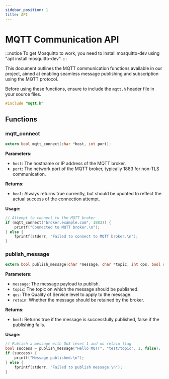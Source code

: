 ```yaml
---
sidebar_position: 1
title: API
---
```


# MQTT Communication API

:::notice
To get Mosquitto to work, you need to install mosquitto-dev using "apt install mosquitto-dev".
:::

This document outlines the MQTT communication functions available in our project, aimed at enabling seamless message publishing and subscription using the MQTT protocol.

Before using these functions, ensure to include the `mqtt.h` header file in your source files.

```c
#include "mqtt.h"
```

## Functions

### mqtt_connect

```C title="mqtt.h"
extern bool mqtt_connect(char *host, int port);
```

**Parameters:**
- `host`: The hostname or IP address of the MQTT broker.
- `port`: The network port of the MQTT broker, typically 1883 for non-TLS communication.

**Returns:**

- `bool`: Always returns true currently, but should be updated to reflect the actual success of the connection attempt.

**Usage:**
```C
// Attempt to connect to the MQTT broker
if (mqtt_connect("broker.example.com", 1883)) {
    printf("Connected to MQTT broker.\n");
} else {
    fprintf(stderr, "Failed to connect to MQTT broker.\n");
}
```

### publish_message

```C title="mqtt.h"
extern bool publish_message(char *message, char *topic, int qos, bool retain);
```

**Parameters:**
- `message`: The message payload to publish.
- `topic`: The topic on which the message should be published. 
- `qos`: The Quality of Service level to apply to the message.
- `retain`: Whether the message should be retained by the broker.

**Returns:**

- `bool`: Returns true if the message is successfully published, false if the publishing fails.

**Usage:**
```C
// Publish a message with QoS level 1 and no retain flag
bool success = publish_message("Hello MQTT", "test/topic", 1, false);
if (success) {
    printf("Message published.\n");
} else {
    fprintf(stderr, "Failed to publish message.\n");
}
```